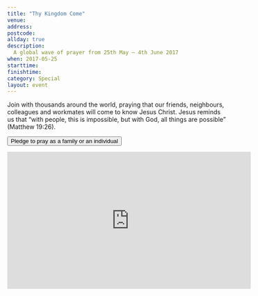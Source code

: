 ```yaml
---
title: "Thy Kingdom Come"
venue: 
address: 
postcode: 
allday: true
description: 
  A global wave of prayer from 25th May – 4th June 2017
when: 2017-05-25
starttime: 
finishtime: 
category: Special
layout: event
---
```

Join with thousands around the world, praying that our friends, neighbours, colleagues and workmates will come to know Jesus Christ.  Jesus reminds us that “with people, this is impossible, but with God, all things are possible” (Matthew 19:26).

<a href="https://www.thykingdomcome.global/" target="_blank"><button type="button" class="btn btn-primary">Pledge to pray as a family or an individual</button></a>

<iframe width="560" height="315" src="https://www.youtube.com/embed/4m9h3FoeXNA" frameborder="0" allowfullscreen></iframe>

